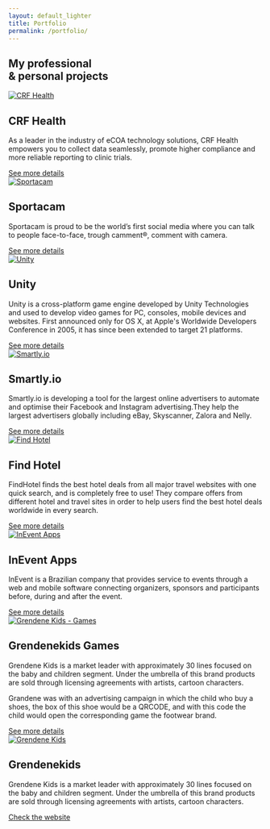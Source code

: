 ```yaml
---
layout: default_lighter
title: Portfolio
permalink: /portfolio/
---
```


<main id="main">
  <section class="content conteiner-half">
    <div class="conteiner">
      <h1 class="margin-double">My professional<br />& personal projects</h1>
      <!-- <p>Here you can check a selection of my work!</p> -->
    </div>
  </section>
  <section class="content">
    <div class="conteiner">
      <div class="project">
        <a href="/portfolio/crf-health/" class="project-mockup"><img class="lazy" data-src="{{ site.url }}images/unity-mockup.png" alt="CRF Health" /></a>
        <h2 class="project-title">CRF Health</h2>
        <p>As a leader in the industry of eCOA technology solutions, CRF Health empowers you to collect data seamlessly, promote higher compliance and more reliable reporting to clinic trials.</p>
        <a href="/portfolio/crf-health/">See more details</a>
      </div>
      <div class="project">
        <a href="/portfolio/sportacam/" class="project-mockup"><img class="lazy" data-src="{{ site.url }}images/smartlyio-mockup.png" alt="Sportacam" /></a>
        <h2 class="project-title">Sportacam</h2>
        <p>Sportacam is proud to be the world’s first social media where you can talk to people face-to-face, trough camment®, comment with camera.</p>
        <a href="/portfolio/sportacam/">See more details</a>
      </div>
      <div class="project">
        <a href="/portfolio/unity/" class="project-mockup"><img class="lazy" data-src="{{ site.url }}images/unity-mockup.png" alt="Unity" /></a>
        <h2 class="project-title">Unity</h2>
        <p>Unity is a cross-platform game engine developed by Unity Technologies and used to develop video games for PC, consoles, mobile devices and websites. First announced only for OS X, at Apple's Worldwide Developers Conference in 2005, it has since been extended to target 21 platforms.</p>
        <!-- <p>InEvent is a Brazilian company that provides service to events through a web and mobile software connecting organizers, sponsors and participants before, during and after the event. UX Design | UI Design</p> -->
        <a href="/portfolio/unity/">See more details</a>
      </div>
      <div class="project">
        <a href="/portfolio/smartlyio/" class="project-mockup"><img class="lazy" data-src="{{ site.url }}images/smartlyio-mockup.png" alt="Smartly.io" /></a>
        <h2 class="project-title">Smartly.io</h2>
        <p>Smartly.io is developing a tool for the largest online advertisers to automate and optimise their Facebook and Instagram advertising.They help the largest advertisers globally including eBay, Skyscanner, Zalora and Nelly.</p>
        <a href="/portfolio/smartlyio/">See more details</a>
      </div>
      <div class="project">
        <a href="/portfolio/findhotel/" class="project-mockup"><img class="lazy" data-src="{{ site.url }}images/findhotel-mockup.png" alt="Find Hotel" /></a>
        <h2 class="project-title">Find Hotel</h2>
        <p>FindHotel finds the best hotel deals from all major travel websites with one quick search, and is completely free to use! They compare offers from different hotel and travel sites in order to help users find the best hotel deals worldwide in every search.</p>
        <a href="/portfolio/findhotel/">See more details</a>
      </div>
      <div class="project">
        <a href="/portfolio/inevent/" class="project-mockup"><img class="lazy" data-src="{{ site.url }}images/inevent-app-mockup.png" alt="InEvent Apps" /></a>
        <h2 class="project-title">InEvent Apps</h2>
        <p>InEvent is a Brazilian company that provides service to events through a web and mobile software connecting organizers, sponsors and participants before, during and after the event.</p>
        <a href="/portfolio/inevent/">See more details</a>
      </div>
      <!-- <div class="project">
        <a href="/portfolio/azion-technologies-manager/" class="project-mockup"><img class="lazy" data-src="{{ site.url }}images/azion-manager-mockup.png" alt="Azion Technologies - Manager" /></a>
        <h2 class="project-title">Azion Technologies Manager</h2>
        <p>Founded in 2011, Azion leads the next-generation of CDN services, providing outstanding performance, unique integrated security and advanced analytics.</p>
        <p>Powered by the Azion Real Time Platform, their global high performance network employs exceptional edge-computing and in-memory technologies, delivering a comprehensive and powerful set of solutions.</p>
        <a href="/portfolio/azion-technologies-manager/">See more details</a>
      </div>
      <div class="project">
        <a href="/portfolio/azion-technologies/" class="project-mockup"><img class="lazy" data-src="{{ site.url }}images/azionweb-mockup.png" alt="Azion Technologies" /></a>
        <h2 class="project-title">Azion Technologies Website</h2>
        <p>Founded in 2011, Azion leads the next-generation of CDN services, providing outstanding performance, unique integrated security and advanced analytics.</p>
        <p>Powered by the Azion Real Time Platform, their global high performance network employs exceptional edge-computing and in-memory technologies, delivering a comprehensive and powerful set of solutions.</p>
        <a href="/portfolio/azion-technologies/">See more details</a>
      </div> -->
      <div class="project">
        <a href="/portfolio/grendenekids-games/" class="project-mockup"><img class="lazy" data-src="{{ site.url }}images/grendenekids-games-mockup.png" alt="Grendene Kids - Games" /></a>
        <h2 class="project-title">Grendenekids Games</h2>
        <p>Grendene Kids is a market leader with approximately 30 lines focused on the baby and children segment. Under the umbrella of this brand products are sold through licensing agreements with artists, cartoon characters.</p>
        <p>Grandene was with an advertising campaign in which the child who buy a shoes, the box of this shoe would be a QRCODE, and with this code the child would open the corresponding game the footwear brand.</p>
        <a href="/portfolio/grendenekids-games/">See more details</a>
      </div>
      <div class="project">
        <a href="/portfolio/grendenekids/" class="project-mockup"><img class="lazy" data-src="{{ site.url }}images/grendenekids-mockup.png" alt="Grendene Kids" /></a>
        <h2 class="project-title">Grendenekids</h2>
        <p>Grendene Kids is a market leader with approximately 30 lines focused on the baby and children segment. Under the umbrella of this brand products are sold through licensing agreements with artists, cartoon characters.</p>
        <a href="http://www.grendenekids.com.br" target="_blank">Check the website</a>
      </div>
    </div>
  </section>
</main>
